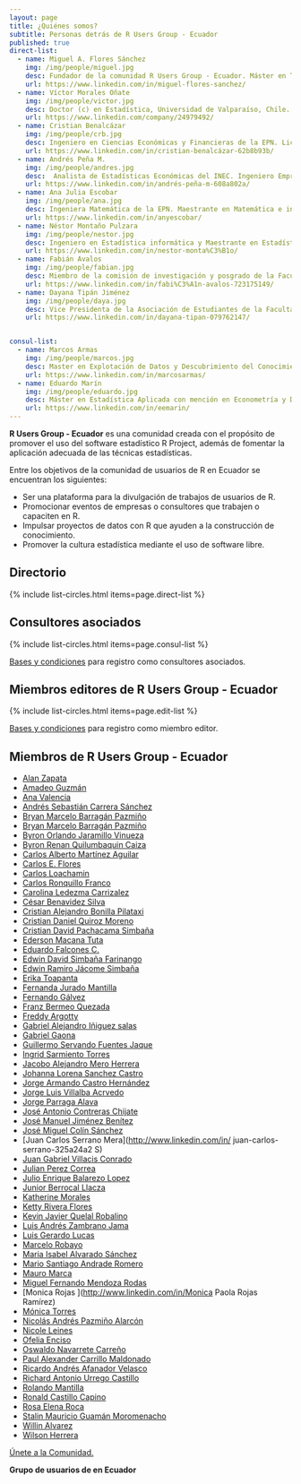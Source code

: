```yaml
---
layout: page
title: ¿Quiénes somos?
subtitle: Personas detrás de R Users Group - Ecuador
published: true
direct-list:
  - name: Miguel A. Flores Sánchez
    img: /img/people/miguel.jpg
    desc: Fundador de la comunidad R Users Group - Ecuador. Máster en Técnicas Estadística y Ph.D (c) Estadística e Investigación de Operaciones de la Universidad de La Coruña. Magister en Investigación Operativa con mención en Sistemas Logísticos y de Transporte de la EPN. Ingeniero en Estadística Informática de la ESPOL. Docente e Investigador del Departamento de Matemática de la EPN, Capacitador de la Sociedad Ecuatoriana de Estadística en R.
    url: https://www.linkedin.com/in/miguel-flores-sanchez/ 
  - name: Víctor Morales Oñate
    img: /img/people/victor.jpg
    desc: Doctor (c) en Estadística, Universidad de Valparaíso, Chile. Magister (c) en Filosofía, Pontificia Universidad Católica de Valparaíso. Magister en Matemáticas Aplicadas de la USFQ. Ingeniero en Ciencias Económicas y Financieras de la EPN, Consultor, analista, docente y capacitador. Experto en análisis de datos y modelamiento econométrico de datos socioeconómicos y aplicaciones de estadística multivariante, Experto en estimación de áreas pequeñas y clasificación difusa, Investigador de estadística espacio-temporal.
    url: https://www.linkedin.com/company/24979492/
  - name: Cristian Benalcázar
    img: /img/people/crb.jpg
    desc: Ingeniero en Ciencias Económicas y Financieras de la EPN. Licenciado en Economía y Gestión, Jean Monnet, Francia. Especialista en Ciencia de datos de la Universidad Johns Hopkins. Especialista en análisis de datos para la toma de decisiones, Experto en automatización de modelos estadísticos y econométricos, Experto en el desarrollo de productos estadísticos y aplicaciones de consulta, captura, control y visualización, Experto en integración de lenguajes de programación y bases de datos con R.
    url: https://www.linkedin.com/in/cristian-benalcázar-62b8b93b/
  - name: Andrés Peña M.
    img: /img/people/andres.jpg
    desc:  Analista de Estadísticas Económicas del INEC. Ingeniero Empresarial de la EPN. Especialista en estadística económica-social, parte del Grupo de Expertos Gubernamentales en Estadísticas Manufactureras de la CAN. Capacitador de la Sociedad Ecuatoriana de Estadística en R, SPSS y Stata.
    url: https://www.linkedin.com/in/andrés-peña-m-608a802a/
  - name: Ana Julia Escobar
    img: /img/people/ana.jpg
    desc: Ingeniera Matemática de la EPN. Maestrante en Matemática e interaccciones en la Universidad Paris-Saclay. Científica de datos Jr. Especialista en Investigación de Operaciones.
    url: https://www.linkedin.com/in/anyescobar/
  - name: Néstor Montaño Pulzara
    img: /img/people/nestor.jpg
    desc: Ingeniero en Estadística informática y Maestrante en Estadística con Mención en Calidad y Productividad de la ESPOL. Capacitador de la Sociedad Ecuatoriana de Estadística en R. Experto en manejo eficiente de grandes volúmenes de datos, Experto en automatización de informes, presentaciones o reportes con R, Especialista en muestreo, estadística multivariante, forecasting, algoritmos de clasificación, optimización, inteligencia de negocios y desarrollo de aplicaciones estadísticas.
    url: https://www.linkedin.com/in/nestor-monta%C3%B1o/
  - name: Fabián Avalos
    img: /img/people/fabian.jpg
    desc: Miembro de la comisión de investigación y posgrado de la Facultad de Ciencias-ESPOCH. Presidente de la Asosiación de Estudiantes en la Escuela de Física y Matemática. Administrador y Configurador de Servidores de Windows certificado por Microsoft, Estudiante de la Carrera de Ingeniería en Estadística Informática en la ESPOCH, Especialista en Control Estadístico de Calidad y Mejora de Procesos.
    url: https://www.linkedin.com/in/fabi%C3%A1n-avalos-723175149/
  - name: Dayana Tipán Jiménez
    img: /img/people/daya.jpg
    desc: Vice Presidenta de la Asociación de Estudiantes de la Facultad de Ciencias Económicas-UCE. Presidenta de la Escuela de Estadística. Presidenta del Club de Aplicación, desarrollo e investigaciones Estadísticas. Estudiante de la Carrera de Ingeniería Estadística en la UCE. Especialista en Análisis Multivariante.
    url: https://www.linkedin.com/in/dayana-tipan-079762147/


consul-list:
  - name: Marcos Armas
    img: /img/people/marcos.jpg
    desc: Master en Explotación de Datos y Descubrimiento del Conocimiento en la Universidad de Buenos Aires (UBA), Argentina. Ingeniero en Sistemas e Informática de la ESPE. Científico de datos, consultor, desarrollador de software. Experto en business intelligence, business analytics y data science. Experto en el desarrollo de soluciones de alto poder computacional, generación de modelos matemáticos, algoritmos de inteligencia artificial, transformación e imputación de datos y visualizaciones de datos multidimensionales. Experto en el manejo de grandes volúmenes de datos.
    url: https://www.linkedin.com/in/marcosarmas/
  - name: Eduardo Marín
    img: /img/people/eduardo.jpg
    desc: Máster en Estadística Aplicada con mención en Econometría y Data Mining por la Universidad Católica de Lovaina, Bélgica. Licenciado en Economía y Gestión por la Universidad Pierre Mendès France, Grenoble-Francia. Economista por la PUCE. Consultor, Científico de Datos. Especialista en procesos estocásticos multivariados, modelos bayesianos y econometría utilizando Data Science y Machine Learning. Ha participado en múltiples consultorías a nivel internacional, destacando el análisis de Índice de Economía Digital y Sociedad (DESI) para la Unión Europea.
    url: https://www.linkedin.com/in/eemarin/
---
```


<b>R Users Group - Ecuador</b> es una comunidad creada con el propósito de promover el uso del software estadístico R Project, además de fomentar la aplicación adecuada de las técnicas estadísticas.

Entre los objetivos de la comunidad de usuarios de R en Ecuador se encuentran los siguientes:

* Ser una plataforma para la divulgación de trabajos de usuarios de R.
* Promocionar eventos de empresas o consultores que trabajen o capaciten en R.
* Impulsar proyectos de datos con R que ayuden a la construcción de conocimiento.
* Promover la cultura estadística mediante el uso de software libre.

## Directorio

{% include list-circles.html items=page.direct-list %}

## Consultores asociados

{% include list-circles.html items=page.consul-list %}

[Bases y condiciones](http://rusersgroup.com/consul/) para registro como consultores asociados.

## Miembros editores de R Users Group - Ecuador

{% include list-circles.html items=page.edit-list %}

[Bases y condiciones](http://rusersgroup.com/join_editor/) para registro como miembro editor.

## Miembros de R Users Group - Ecuador

* [Alan Zapata](http://www.linkedin/in/alan-zapata-saavedra-767b8455)
* [Amadeo Guzmán](https://www.linkedin.com/in/amadeo-guzm%C3%A1n-466a8768)
* [Ana Valencia ](http://www.linkedin.com/in/ana-de-dios-valencia-posada-964881a)
* [Andrés Sebastián Carrera Sánchez](https://www.linkedin.com/in/andres-carrera-3604ba71/)
* [Bryan Marcelo Barragán Pazmiño](https://www.linkedin.com/in/bryan-barragan-a78714136/)
* [Bryan Marcelo Barragán Pazmiño](https://www.linkedin.com/in/bryan-barragan-a78714136/)
* [Byron Orlando Jaramillo Vinueza](http://linkedin.com/in/byronjaramillo)
* [Byron Renan Quilumbaquin Caiza](https://www.linkedin.com/in/byron-quilumbaquin-289522152/)
* [Carlos Alberto Martínez Aguilar](http://www.linkedin.com/in/carlos-alberto-martínez-aguilar-82293633/)
* [Carlos E. Flores](http://www.linkedin.com/in/carlosfloresvaleriano)
* [Carlos Loachamin](https://www.linkedin.com/in/carlos-loachamin-97803921/)
* [Carlos Ronquillo Franco ](https://www.linkedin.com/in/carlosronquillof)
* [Carolina Ledezma Carrizalez](https://www.linkedin.com/in/acarolinaledezmacarrizalez/)
* [César Benavidez Silva](https://www.linkedin.com/in/c%C3%A9sar-benavidez-23680424/)
* [Cristian Alejandro Bonilla Pilataxi](https://www.linkedin.com/in/cristian-bonilla-6574b1152/)
* [Cristian Daniel Quiroz Moreno](https://www.linkedin.com/in/daniel-quiroz-654b6a131/)
* [Cristian David Pachacama Simbaña](http://www.linkedin.com/in/cristian-david-pachacama)
* [Ederson Macana Tuta](https://www.linkedin.com/in/ederson-macana-tuta-8331942a)
* [Eduardo Falcones C.](https://www.linkedin.com/in/eduardo-falcones-95177049)
* [Edwin David Simbaña Farinango](http://www.linkedin.com/in/edwin-simbaña-74623485)
* [Edwin Ramiro Jácome Simbaña](http://www.linkedin.com/in/edwin-j%C3%A1come-a410518a/)
* [Erika Toapanta ](http://www.linkedin.com/in/erika-lizeth-852659a0)
* [Fernanda Jurado Mantilla](http://www.linkendin.com/in/notengo)
* [Fernando Gálvez](https://www.linkedin.com/in/fernando-gálvez-22642954)
* [Franz Bermeo Quezada](https://www.linkedin.com/in/franz-bermeo-quezada-5728701b/)
* [Freddy Argotty](https://www.linkedin.com/in/freddy-argotty-96197019/)
* [Gabriel Alejandro Iñiguez salas](https://www.linkedin.com/in/gabriel-i%C3%B1iguez-4a5953151)
* [Gabriel Gaona](http://www.linkedin.com/in/gavg712)
* [Guillermo Servando Fuentes Jaque ](http://www.linkedin.com/in/guillermo-fuentes-jaque)
* [Ingrid Sarmiento Torres](http://linkedin.com/in/ingrid-sarmiento-torres-98525536)
* [Jacobo Alejandro Mero Herrera](http://www.linkedin.com/in/jacobo-mero)
* [Johanna Lorena Sanchez Castro](https://www.linkedin.com/feed/)
* [Jorge Armando Castro Hernández](http://www.linkedin.com/in/a-castro)
* [Jorge Luis Villalba Acrvedo](http://www.linkedin.com/in/jorge-villalba-acevedo-589040135/)
* [Jorge Parraga Alava](http://linkdin.com/in/jorgeklz)
* [José Antonio Contreras Chijate](http://www.linkedin.com/in/jacchi)
* [José Manuel Jiménez Benítez](http://www.linkedin.com/in/manuel-jiménez)
* [José Miguel Colín Sánchez](http://www.linkedin.com/in/jose-miguel-colin-sanchez)
* [Juan Carlos Serrano Mera](http://www.linkedin.com/in/ juan-carlos-serrano-325a24a2 S)
* [Juan Gabriel Villacis Conrado](http://www.linkedin.com/in/jgvc1983)
* [Julian Perez Correa](https://www.linkedin.com/in/julian-correa-68677134/)
* [Julio Enrique Balarezo Lopez ](http://www.linkedin.com/in/julio-enrique-965a2828)
* [Junior Berrocal Llacza](http://www.linkedin.com/in/junior-berrocal-llacza-5a6843b3/)
* [Katherine Morales](http://linkedin.com/in/katherine-morales-7194a3108)
* [Ketty Rivera Flores](http://www.linkedin.com/in/ketty-rivera-flores)
* [Kevin Javier Quelal Robalino](https://www.linkedin.com/in/kevinquelal)
* [Luis Andrés Zambrano Jama](http://www.linkedin.com/in/andres-zambrano-397762b3/)
* [Luis Gerardo Lucas](https://www.linkedin.com/in/gerardo-lucas-08164164/)
* [Marcelo Robayo](https://www.linkedin.com/in/marcelo-alexander-robayo-55762080)
* [Maria Isabel Alvarado Sánchez](https://www.linkedin.com/feed)
* [Mario Santiago Andrade Romero](http://linkedin.com/in/mario-andrade-romero-1b8997a3)
* [Mauro Marca](http://www.linkedin.com/e/rpp/227373966/mau_romar%40hotmail%2Ecom/-4420669007122574797/?hs=true&tok=3-RrMZ38M7VTY1)
* [Miguel Fernando Mendoza Rodas](http://www.linkedin.com/in/fernando-mendoza-aa6952151)
* [Monica Rojas ](http://www.linkedin.com/in/Monica Paola Rojas Ramírez)
* [Mónica Torres ](https://www.linkedin.com/feed/)
* [Nicolás Andrés Pazmiño Alarcón](http://www.linkedin.com)
* [Nicole Leines ](https://www.linkedin.com/in/nicoleleines07)
* [Ofelia Enciso](http://www.linkedin.com/feed/https://www.linkedin.com/in/ofelia-estela-enciso-jimenez-24043210b)
* [Oswaldo Navarrete Carreño](https://www.linkedin.com/in/oswaldonavarrete)
* [Paul Alexander Carrillo Maldonado](http://www.linkedin.com/in/paul-a-carrillo-maldonado-205a9784/)
* [Ricardo Andrés Afanador Velasco](http://ricardo.afanador)
* [Richard Antonio Urrego Castillo](https://www.linkedin.com/comm/hp/?midToken=AQHS_WJ7pyydzg&trk=eml-network_updates_digest-header-1-header~seeAll&trkEmail=eml-network_updates_digest-header-1-header~seeAll-null-2486c6~j9fvon8k~j4-null-home~play~main&lipi=urn%3Ali%3Apage%3Aemail_network_updates_digest%3Bq%2FbUOrEDQiKwrZlUskXJTw%3D%3D)
* [Rolando Mantilla](https://www.linkedin.com/in/rolandomantilla)
* [Ronald Castillo Capino](https://cl.linkedin.com/in/ronald-humberto-castillo-capino-b99a5413)
* [Rosa Elena Roca](http://www.linkedin.com/in/rhttps://www.linkedin.com/in/rosa-roca-35014b86/)
* [Stalin Mauricio Guamán Moromenacho](http://www.linkedin.com/in/SGMStalin)
* [Willin Alvarez](http://www.linkedin.com/in/willingabrielalvarezirausquin)
* [Wilson Herrera ](https://www.linkedin.com/in/wilson-alberto-herrera-montaluisa/)

[Únete a la Comunidad.](http://rusersgroup.com/join/)

<b>Grupo de usuarios de en Ecuador</b>
